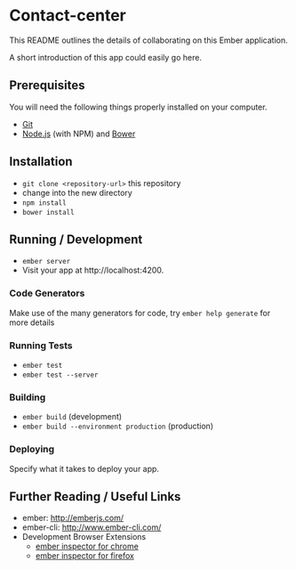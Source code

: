 # Contact-center

This README outlines the details of collaborating on this Ember application.

A short introduction of this app could easily go here.

## Prerequisites

You will need the following things properly installed on your computer.

* [Git](http://git-scm.com/)
* [Node.js](http://nodejs.org/) (with NPM) and [Bower](http://bower.io/)

## Installation

* `git clone <repository-url>` this repository
* change into the new directory
* `npm install`
* `bower install`

## Running / Development

* `ember server`
* Visit your app at http://localhost:4200.

### Code Generators

Make use of the many generators for code, try `ember help generate` for more details

### Running Tests

* `ember test`
* `ember test --server`

### Building

* `ember build` (development)
* `ember build --environment production` (production)

### Deploying

Specify what it takes to deploy your app.

## Further Reading / Useful Links

* ember: http://emberjs.com/
* ember-cli: http://www.ember-cli.com/
* Development Browser Extensions
  * [ember inspector for chrome](https://chrome.google.com/webstore/detail/ember-inspector/bmdblncegkenkacieihfhpjfppoconhi)
  * [ember inspector for firefox](https://addons.mozilla.org/en-US/firefox/addon/ember-inspector/)


